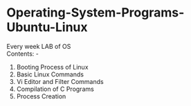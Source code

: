 # Operating-System-Programs-Ubuntu-Linux
Every week LAB of OS \
Contents: -
1. Booting Process of Linux
2. Basic Linux Commands
3. Vi Editor and Filter Commands
4. Compilation of C Programs
5. Process Creation
